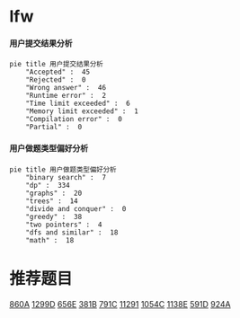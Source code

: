 # lfw

<!-- tabs:start -->



#### **用户提交结果分析**

```mermaid
pie title 用户提交结果分析
    "Accepted" :  45
    "Rejected" :  0
    "Wrong answer" :  46
    "Runtime error" :  2
    "Time limit exceeded" :  6
    "Memory limit exceeded" :  1
    "Compilation error" :  0
    "Partial" :  0
```

#### **用户做题类型偏好分析**

```mermaid
pie title 用户做题类型偏好分析
    "binary search" :  7
    "dp" :  334
    "graphs" :  20
    "trees" :  14
    "divide and conquer" :  0
    "greedy" :  38
    "two pointers" :  4
    "dfs and similar" :  18
    "math" :  18
```



<!-- tabs:end -->
# 推荐题目
[860A](https://codeforces.com/contest/860/problem/A)
[1299D](https://codeforces.com/contest/1299/problem/D)
[656E](https://codeforces.com/contest/656/problem/E)
[381B](https://codeforces.com/contest/381/problem/B)
[791C](https://codeforces.com/contest/791/problem/C)
[11291](https://codeforces.com/contest/1129/problem/1)
[1054C](https://codeforces.com/contest/1054/problem/C)
[1138E](https://codeforces.com/contest/1138/problem/E)
[591D](https://codeforces.com/contest/591/problem/D)
[924A](https://codeforces.com/contest/924/problem/A)
